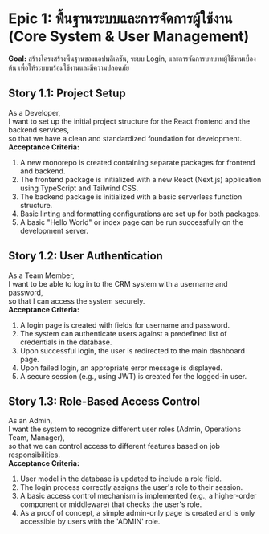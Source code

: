 # **Epic 1: พื้นฐานระบบและการจัดการผู้ใช้งาน (Core System & User Management)**

**Goal:** สร้างโครงสร้างพื้นฐานของแอปพลิเคชัน, ระบบ Login, และการจัดการบทบาทผู้ใช้งานเบื้องต้น เพื่อให้ระบบพร้อมใช้งานและมีความปลอดภัย

## **Story 1.1: Project Setup**

As a Developer,  
I want to set up the initial project structure for the React frontend and the backend services,  
so that we have a clean and standardized foundation for development.  
**Acceptance Criteria:**

1. A new monorepo is created containing separate packages for frontend and backend.  
2. The frontend package is initialized with a new React (Next.js) application using TypeScript and Tailwind CSS.  
3. The backend package is initialized with a basic serverless function structure.  
4. Basic linting and formatting configurations are set up for both packages.  
5. A basic "Hello World" or index page can be run successfully on the development server.

## **Story 1.2: User Authentication**

As a Team Member,  
I want to be able to log in to the CRM system with a username and password,  
so that I can access the system securely.  
**Acceptance Criteria:**

1. A login page is created with fields for username and password.  
2. The system can authenticate users against a predefined list of credentials in the database.  
3. Upon successful login, the user is redirected to the main dashboard page.  
4. Upon failed login, an appropriate error message is displayed.  
5. A secure session (e.g., using JWT) is created for the logged-in user.

## **Story 1.3: Role-Based Access Control**

As an Admin,  
I want the system to recognize different user roles (Admin, Operations Team, Manager),  
so that we can control access to different features based on job responsibilities.  
**Acceptance Criteria:**

1. User model in the database is updated to include a role field.  
2. The login process correctly assigns the user's role to their session.  
3. A basic access control mechanism is implemented (e.g., a higher-order component or middleware) that checks the user's role.  
4. As a proof of concept, a simple admin-only page is created and is only accessible by users with the 'ADMIN' role.